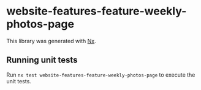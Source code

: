 # website-features-feature-weekly-photos-page

This library was generated with [Nx](https://nx.dev).

## Running unit tests

Run `nx test website-features-feature-weekly-photos-page` to execute the unit tests.
